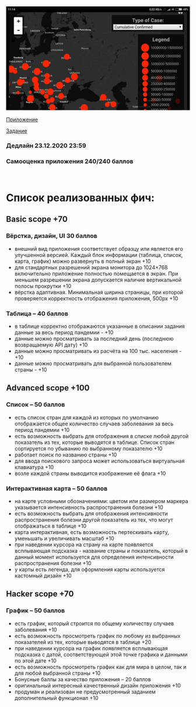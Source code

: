 ![img](./README_FILES/1.jpg)

[Приложение](https://addamsv.github.io/covid-dashboard/)

[Задание](https://github.com/rolling-scopes-school/tasks/blob/master/tasks/covid-dashboard.md)

### Дедлайн 23.12.2020 23:59

### Самооценка приложения 240/240 баллов

<br>

# Список реализованных фич:

## Basic scope +70

### Вёрстка, дизайн, UI 30 баллов

- внешний вид приложения соответствует образцу или является его улучшенной версией. Каждый блок информации (таблица, список, карта, график) можно развернуть в полный экран +10
- для стандартных разрешений экрана монитора до 1024×768 включительно приложение полностью помещается в экран. При меньшем разрешении экрана допускается наличие вертикальной полосы прокрутки +10
- вёрстка адаптивная. Минимальная ширина страницы, при которой проверяется корректность отображения приложения, 500рх +10

### Таблица – 40 баллов

- в таблице корректно отображаются указанные в описании задания данные за весь период пандемии - +10
- данные можно просматривать за последний день (последнюю возвращаемую API дату) +10
- данные можно просматривать из расчёта на 100 тыс. населения - +10
- данные можно просматривать для выбранной пользователем страны - +10

## Advanced scope +100

### Список – 50 баллов
- есть список стран для каждой из которых по умолчанию отображается общее количество случаев заболевания за весь период пандемии +10
- есть возможность выбрать для отображения в списке любой другой показатель из тех, которые выводятся в таблице. Список стран сортируется по убыванию по выбранному показателю +10
- работает поиск по названию страны +10
- для ввода поискового запроса может использоваться виртуальная клавиатура +10
- возле каждой страны выводится изображение её флага +10

### Интерактивная карта – 50 баллов
- на карте условными обозначениями: цветом или размером маркера указывается интенсивность распространения болезни +10
- есть возможность выбрать для отображения интенсивности распространения болезни другой показатель из тех, что могут отображаться в таблице +10
- карта интерактивная, есть возможность пертескивать карту, уменьшать и увеличивать масштаб +10
- при наведении курсора на страну на карте появляется всплывающая подсказка - название страны и показатель, который в данный момент используется для определения интенсивности распространения болезни +10
- у карты есть легенда, для оформления карты используется кастомный дизайн +10

## Hacker scope +70

### График – 50 баллов
- есть график, который строится по общему количеству случаев заболевания +10
- есть возможность просмотреть график по любому из выбранных показателей из тех, которые выводятся в таблице +20
- при наведении курсора на график появляется всплывающая подсказка с датой, соответствующей этой точке графика и данными по этой дате +10
- есть возможность просмотреть график как для мира в целом, так и для любой выбранной страны +10
- Бонусные баллы за качество приложения – 20 баллов
- оригинальный интересный качественный дизайн приложения +10
- продуман и реализован не предусмотренный заданием дополнительный функционал +10
